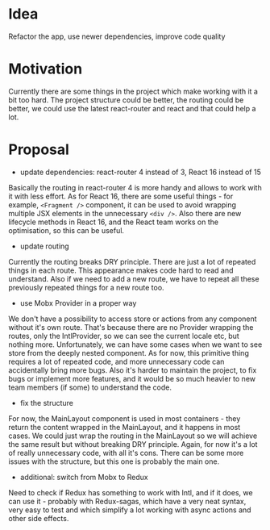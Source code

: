 # Idea

Refactor the app, use newer dependencies, improve code quality

# Motivation

Currently there are some things in the project which make working with it a bit too hard. The project structure could be better, the routing could be better, we could use the latest react-router and react and that could help a lot.


# Proposal

- update dependencies: react-router 4 instead of 3, React 16 instead of 15

Basically the routing in react-router 4 is more handy and allows to work with it with less effort. As for React 16, there are some useful things - for example, `<Fragment />` component, it can be used to avoid wrapping multiple JSX elements in the unnecessary `<div />`. Also there are new lifecycle methods in React 16, and the React team works on the optimisation, so this can be useful.

- update routing

Currently the routing breaks DRY principle. There are just a lot of repeated things in each route. This appearance makes code hard to read and understand. Also if we need to add a new route, we have to repeat all these previously repeated things for a new route too.

- use Mobx Provider in a proper way

We don't have a possibility to access store or actions from any component without it's own route. That's because there are no Provider wrapping the routes, only the IntlProvider, so we can see the current locale etc, but nothing more. Unfortunately, we can have some cases when we want to see store from the deeply nested component. As for now, this primitive thing requires a lot of repeated code, and more unnecessary code can accidentally bring more bugs. Also it's harder to maintain the project, to fix bugs or implement more features, and it would be so much heavier to new team members (if some) to understand the code.

- fix the structure

For now, the MainLayout component is used in most containers - they return the content wrapped in the MainLayout, and it happens in most cases. We could just wrap the routing in the MainLayout so we will achieve the same result but without breaking DRY principle. Again, for now it's a lot of really unnecessary code, with all it's cons. There can be some more issues with the structure, but this one is probably the main one.

- additional: switch from Mobx to Redux

Need to check if Redux has something to work with Intl, and if it does, we can use it - probably with Redux-sagas, which have a very neat syntax, very easy to test and which simplify a lot working with async actions and other side effects.
